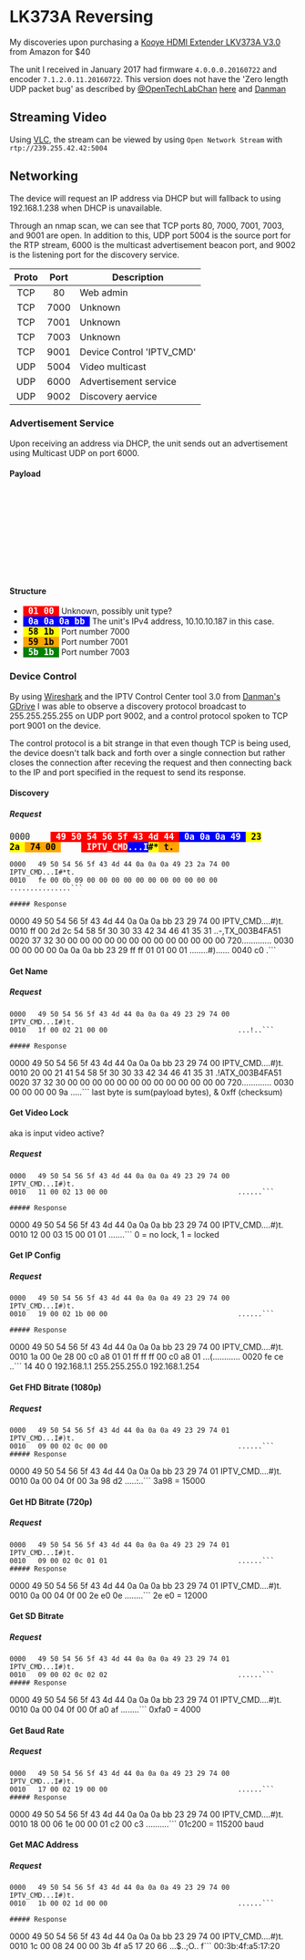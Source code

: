 # LK373A Reversing
My discoveries upon purchasing a [Kooye HDMI Extender LKV373A V3.0](https://www.amazon.com/gp/product/B01GZU7ZBA) from Amazon for $40

The unit I received in January 2017 had firmware `4.0.0.0.20160722` and encoder `7.1.2.0.11.20160722`. This version does not have the 'Zero length UDP packet bug' as described by [@OpenTechLabChan](https://twitter.com/OpenTechLabChan) [here](https://opentechlab.org.uk/videos:003:notes) and [Danman](https://blog.danman.eu/new-version-of-lenkeng-hdmi-over-ip-extender-lkv373a/)

## Streaming Video
Using [VLC](http://videolan.org), the stream can be viewed by using `Open Network Stream` with `rtp://239.255.42.42:5004`

## Networking

The device will request an IP address via DHCP but will fallback to using 192.168.1.238 when  DHCP is unavailable.

Through an nmap scan, we can see that TCP ports 80, 7000, 7001, 7003, and 9001 are open. In addition to this, UDP port 5004 is the source port for the RTP stream, 6000 is the multicast advertisement beacon port, and 9002 is the listening port for the discovery service.

|Proto| Port | Description |
|:--:|:----:|-----|
|TCP|80|Web admin|
|TCP|7000|Unknown|
|TCP|7001|Unknown|
|TCP|7003|Unknown|
|TCP|9001|Device Control 'IPTV_CMD'|
|UDP|5004|Video multicast|
|UDP|6000|Advertisement service|
|UDP|9002|Discovery aervice|

### Advertisement Service
Upon receiving an address via DHCP, the unit sends out an advertisement using Multicast UDP on port 6000.

#### Payload
<svg><text><tspan style="font-family: consolas,monaco,monospace; font-size: 15px;">0000&nbsp;&nbsp;&nbsp;&nbsp;</tspan><tspan style="font-family: consolas,monaco,monospace; font-size: 15px; font-weight: bold; color: white; background-color:red;">&nbsp;01 00&nbsp;</tspan><tspan style="font-family: consolas,monaco,monospace; font-size: 15px; font-weight: bold; color: white; background-color:blue">&nbsp;0a 0a 0a bb&nbsp;</tspan><tspan style="font-family: consolas,monaco,monospace; font-size: 15px; font-weight: bold; color: black; background-color:yellow">&nbsp;58 1b&nbsp;</tspan><tspan style="font-family: consolas,monaco,monospace; font-size: 15px; font-weight: bold; color: black; background-color:orange">&nbsp;59 1b&nbsp;</tspan><tspan style="font-family: consolas,monaco,monospace; font-size: 15px; font-weight: bold; color: white; background-color:green">&nbsp;5b 1b&nbsp;</tspan></text></svg>
    
#### Structure
- <tspan style="font-family: consolas,monaco,monospace; font-size: 15px; font-weight: bold; color: white; background-color:red;">&nbsp;01 00&nbsp;</tspan> Unknown, possibly unit type?
- <tspan style="font-family: consolas,monaco,monospace; font-size: 15px; font-weight: bold; color: white; background-color:blue">&nbsp;0a 0a 0a bb&nbsp;</tspan> The unit's IPv4 address, 10.10.10.187 in    this case.
- <tspan style="font-family: consolas,monaco,monospace; font-size: 15px; font-weight: bold; color: black; background-color:yellow">&nbsp;58 1b&nbsp;</tspan> Port number 7000
- <tspan style="font-family: consolas,monaco,monospace; font-size: 15px; font-weight: bold; color: black; background-color:orange">&nbsp;59 1b&nbsp;</tspan> Port number 7001
- <tspan style="font-family: consolas,monaco,monospace; font-size: 15px; font-weight: bold; color: white; background-color:green">&nbsp;5b 1b&nbsp;</tspan> Port number 7003

### Device Control

By using [Wireshark](http://wireshark.org) and the IPTV Control Center tool 3.0 from [Danman's GDrive](https://drive.google.com/drive/u/0/folders/0B3mWuDyxrXyKZkxwYi1JNllENXc) I was able to observe a discovery protocol broadcast to 255.255.255.255 on UDP port 9002, and a control protocol spoken to TCP port 9001 on the device.

The control protocol is a bit strange in that even though TCP is being used, the device doesn't talk back and forth over a single connection but rather closes the connection after receving the request and then connecting back to the IP and port specified in the request to send its response.

#### Discovery
##### Request
<tspan style="font-family: consolas,monaco,monospace; font-size: 15px;">0000&nbsp;&nbsp;&nbsp;&nbsp;</tspan><tspan style="font-family: consolas,monaco,monospace; font-size: 15px; font-weight: bold; color: white; background-color:red">&nbsp;49 50 54 56 5f 43 4d 44&nbsp;</tspan><tspan style="font-family: consolas,monaco,monospace; font-size: 15px; font-weight: bold; color: white; background-color:blue">&nbsp;0a 0a 0a 49&nbsp;</tspan><tspan style="font-family: consolas,monaco,monospace; font-size: 15px; font-weight: bold; color: black; background-color:yellow">&nbsp;23 2a&nbsp;</tspan><tspan style="font-family: consolas,monaco,monospace; font-size: 15px; font-weight: bold; color: black; background-color:orange">&nbsp;74 00&nbsp;</tspan><tspan style="font-family: consolas,monaco,monospace; font-size: 15px; font-weight: bold;">&nbsp;&nbsp;&nbsp;&nbsp;</tspan><tspan style="font-family: consolas,monaco,monospace; font-size: 15px; font-weight: bold; color: white; background-color:red">&nbsp;IPTV_CMD</tspan><tspan style="font-family: consolas,monaco,monospace; font-size: 15px; font-weight: bold; color: white; background-color:blue">...I</tspan><tspan style="font-family: consolas,monaco,monospace; font-size: 15px; font-weight: bold; color: black; background-color:yellow">#*</tspan><tspan style="font-family: consolas,monaco,monospace; font-size: 15px; font-weight: bold; color: black; background-color:orange">&nbsp;t.&nbsp;</tspan>
```
0000   49 50 54 56 5f 43 4d 44 0a 0a 0a 49 23 2a 74 00  IPTV_CMD...I#*t.
0010   fe 00 0b 09 00 00 00 00 00 00 00 00 00 00 00     ...............```

##### Response
```
0000   49 50 54 56 5f 43 4d 44 0a 0a 0a bb 23 29 74 00  IPTV_CMD....#)t.
0010   ff 00 2d 2c 54 58 5f 30 30 33 42 34 46 41 35 31  ..-,TX_003B4FA51
0020   37 32 30 00 00 00 00 00 00 00 00 00 00 00 00 00  720.............
0030   00 00 00 00 0a 0a 0a bb 23 29 ff ff 01 01 00 01  ........#)......
0040   c0                                               .```

#### Get Name
##### Request
```
0000   49 50 54 56 5f 43 4d 44 0a 0a 0a 49 23 29 74 00  IPTV_CMD...I#)t.
0010   1f 00 02 21 00 00                                ...!..```

##### Response
```
0000   49 50 54 56 5f 43 4d 44 0a 0a 0a bb 23 29 74 00  IPTV_CMD....#)t.
0010   20 00 21 41 54 58 5f 30 30 33 42 34 46 41 35 31   .!ATX_003B4FA51
0020   37 32 30 00 00 00 00 00 00 00 00 00 00 00 00 00  720.............
0030   00 00 00 00 9a                                   .....```
last byte is sum(payload bytes), & 0xff (checksum)

#### Get Video Lock
aka is input video active?
##### Request
```
0000   49 50 54 56 5f 43 4d 44 0a 0a 0a 49 23 29 74 00  IPTV_CMD...I#)t.
0010   11 00 02 13 00 00                                ......```

##### Response
```
0000   49 50 54 56 5f 43 4d 44 0a 0a 0a bb 23 29 74 00  IPTV_CMD....#)t.
0010   12 00 03 15 00 01 01                             .......```
0 = no lock, 1 = locked

#### Get IP Config
##### Request
```
0000   49 50 54 56 5f 43 4d 44 0a 0a 0a 49 23 29 74 00  IPTV_CMD...I#)t.
0010   19 00 02 1b 00 00                                ......```

##### Response
```
0000   49 50 54 56 5f 43 4d 44 0a 0a 0a bb 23 29 74 00  IPTV_CMD....#)t.
0010   1a 00 0e 28 00 c0 a8 01 01 ff ff ff 00 c0 a8 01  ...(............
0020   fe ce                                            ..```
14 40 0 192.168.1.1 255.255.255.0 192.168.1.254

#### Get FHD Bitrate (1080p)
##### Request
```
0000   49 50 54 56 5f 43 4d 44 0a 0a 0a 49 23 29 74 01  IPTV_CMD...I#)t.
0010   09 00 02 0c 00 00                                ......```
##### Response
```
0000   49 50 54 56 5f 43 4d 44 0a 0a 0a bb 23 29 74 01  IPTV_CMD....#)t.
0010   0a 00 04 0f 00 3a 98 d2                          .....:..```
3a98 = 15000
#### Get HD Bitrate (720p)
##### Request
```
0000   49 50 54 56 5f 43 4d 44 0a 0a 0a 49 23 29 74 01  IPTV_CMD...I#)t.
0010   09 00 02 0c 01 01                                ......```
##### Response
```
0000   49 50 54 56 5f 43 4d 44 0a 0a 0a bb 23 29 74 01  IPTV_CMD....#)t.
0010   0a 00 04 0f 00 2e e0 0e                          ........```
2e e0 = 12000
#### Get SD Bitrate
##### Request
```
0000   49 50 54 56 5f 43 4d 44 0a 0a 0a 49 23 29 74 01  IPTV_CMD...I#)t.
0010   09 00 02 0c 02 02                                ......```
##### Response
```
0000   49 50 54 56 5f 43 4d 44 0a 0a 0a bb 23 29 74 01  IPTV_CMD....#)t.
0010   0a 00 04 0f 00 0f a0 af                          ........```
0xfa0 = 4000
#### Get Baud Rate
##### Request
```
0000   49 50 54 56 5f 43 4d 44 0a 0a 0a 49 23 29 74 00  IPTV_CMD...I#)t.
0010   17 00 02 19 00 00                                ......```
##### Response
```
0000   49 50 54 56 5f 43 4d 44 0a 0a 0a bb 23 29 74 00  IPTV_CMD....#)t.
0010   18 00 06 1e 00 00 01 c2 00 c3                    ..........```
01c200 = 115200 baud
#### Get MAC Address
##### Request
```
0000   49 50 54 56 5f 43 4d 44 0a 0a 0a 49 23 29 74 00  IPTV_CMD...I#)t.
0010   1b 00 02 1d 00 00                                ......```

##### Response
```
0000   49 50 54 56 5f 43 4d 44 0a 0a 0a bb 23 29 74 00  IPTV_CMD....#)t.
0010   1c 00 08 24 00 00 3b 4f a5 17 20 66              ...$..;O.. f```
00:3b:4f:a5:17:20
